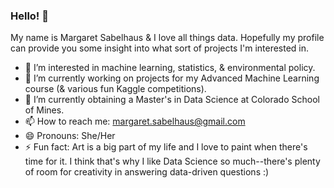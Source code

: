 ### Hello! 👋

My name is Margaret Sabelhaus & I love all things data. Hopefully my profile can provide you some insight into what sort of projects I'm interested in. 

- 👀 I’m interested in machine learning, statistics, & environmental policy.
- 🔭 I’m currently working on projects for my Advanced Machine Learning course (& various fun Kaggle competitions).
- 🌱 I’m currently obtaining a Master's in Data Science at Colorado School of Mines.
- 📫 How to reach me: margaret.sabelhaus@gmail.com
- 😄 Pronouns: She/Her
- ⚡ Fun fact: Art is a big part of my life and I love to paint when there's time for it. I think that's why I like Data Science so much--there's plenty of room for creativity in answering data-driven questions :) 

<!--
**msabelhaus/msabelhaus** is a ✨ _special_ ✨ repository because its `README.md` (this file) appears on your GitHub profile.

Here are some ideas to get you started:

- 🔭 I’m currently working on ...
- 🌱 I’m currently learning ...
- 👯 I’m looking to collaborate on ...
- 🤔 I’m looking for help with ...
- 💬 Ask me about ...
- 📫 How to reach me: ...
- 😄 Pronouns: ...
- ⚡ Fun fact: ...
-->
